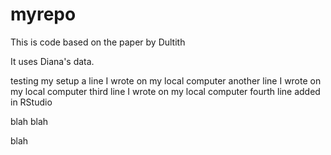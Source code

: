 # myrepo
This is code based on the paper by Dultith

It uses Diana's data.

testing my setup
a line I wrote on my local computer
another line I wrote on my local computer
third  line I wrote on my local computer
fourth line added in RStudio

blah blah

blah
